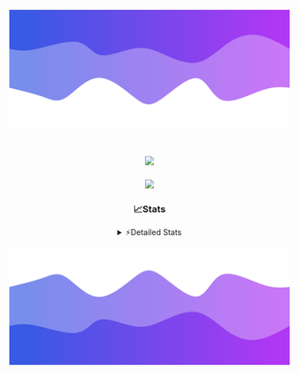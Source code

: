 ![Header](./header.png)
<div align="center">

<h1 align="center">
  <a href="https://git.io/typing-svg">
    <img src="https://readme-typing-svg.herokuapp.com/?lines=Hello,+There!+%F0%9F%91%8B;This+is+chicho.;Owner+on+Ocean;&center=true&size=25">
  </a>
</h1>
  
<p align="center">
  <img src="https://lanyard.cnrad.dev/api/852683595378196480" />
</p>

### 📈Stats
<details>
    <summary> ⚡Detailed Stats</summary>
    <br/>

<!--START_SECTION:waka-->
![Code Time](http://img.shields.io/badge/Code%20Time-863%20hrs%2012%20mins-blue)

![Profile Views](http://img.shields.io/badge/Profile%20Views-2-blue)

**🐱 My GitHub Data** 

> 📦 83.0 kB Used in GitHub's Storage 
 > 
> 🏆 29 Contributions in the Year 2024
 > 
> 🚫 Not Opted to Hire
 > 
> 📜 15 Public Repositories 
 > 
> 🔑 9 Private Repositories 
 > 
**I'm a Night 🦉** 

```text
🌞 Morning                25 commits          ██░░░░░░░░░░░░░░░░░░░░░░░   06.16 % 
🌆 Daytime                64 commits          ████░░░░░░░░░░░░░░░░░░░░░   15.76 % 
🌃 Evening                174 commits         ███████████░░░░░░░░░░░░░░   42.86 % 
🌙 Night                  143 commits         █████████░░░░░░░░░░░░░░░░   35.22 % 
```
📅 **I'm Most Productive on Tuesday** 

```text
Monday                   26 commits          ██░░░░░░░░░░░░░░░░░░░░░░░   06.40 % 
Tuesday                  111 commits         ███████░░░░░░░░░░░░░░░░░░   27.34 % 
Wednesday                81 commits          █████░░░░░░░░░░░░░░░░░░░░   19.95 % 
Thursday                 63 commits          ████░░░░░░░░░░░░░░░░░░░░░   15.52 % 
Friday                   47 commits          ███░░░░░░░░░░░░░░░░░░░░░░   11.58 % 
Saturday                 42 commits          ███░░░░░░░░░░░░░░░░░░░░░░   10.34 % 
Sunday                   36 commits          ██░░░░░░░░░░░░░░░░░░░░░░░   08.87 % 
```


📊 **This Week I Spent My Time On** 

```text
🕑︎ Time Zone: America/Argentina/Buenos_Aires

💬 Programming Languages: 
JavaScript               35 mins             █████████████████████████   100.00 % 

🔥 Editors: 
Cursor                   35 mins             █████████████████████████   100.00 % 

🐱‍💻 Projects: 
Unknown Project          35 mins             █████████████████████████   100.00 % 

💻 Operating System: 
Windows                  35 mins             █████████████████████████   100.00 % 
```

**I Mostly Code in JavaScript** 

```text
JavaScript               8 repos             ███████░░░░░░░░░░░░░░░░░░   26.67 % 
HTML                     7 repos             ██████░░░░░░░░░░░░░░░░░░░   23.33 % 
Astro                    1 repo              █░░░░░░░░░░░░░░░░░░░░░░░░   03.33 % 
TypeScript               1 repo              █░░░░░░░░░░░░░░░░░░░░░░░░   03.33 % 
SCSS                     1 repo              █░░░░░░░░░░░░░░░░░░░░░░░░   03.33 % 
```




 Last Updated on 14/10/2024 05:16:06 UTC
<!--END_SECTION:waka-->
</details>

![Footer](./footer.png)
